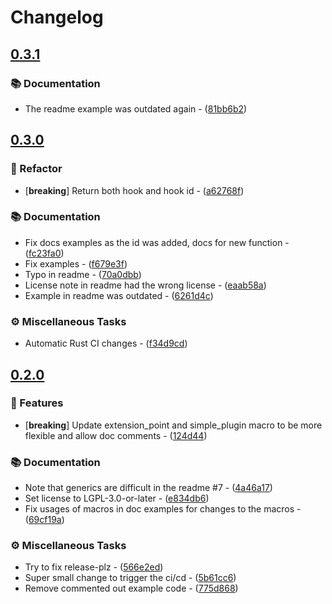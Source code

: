 # Changelog

## [0.3.1](https://github.com/PlexSheep/steckrs/compare/v0.3.0...v0.3.1)

### 📚 Documentation

- The readme example was outdated again - ([81bb6b2](https://github.com/PlexSheep/steckrs/commit/81bb6b2b59780afce8b2dac906076ea27d1a363c))


## [0.3.0](https://github.com/PlexSheep/steckrs/compare/v0.2.0...v0.3.0)

### 🚜 Refactor

- [**breaking**] Return both hook and hook id - ([a62768f](https://github.com/PlexSheep/steckrs/commit/a62768f9de3e89d8554dab4075802e1681bd9f6a))

### 📚 Documentation

- Fix docs examples as the id was added, docs for new function - ([fc23fa0](https://github.com/PlexSheep/steckrs/commit/fc23fa05e8445659460db42fe986f4cda537dead))
- Fix examples - ([f679e3f](https://github.com/PlexSheep/steckrs/commit/f679e3ffe873aadb3227f53a0d1ea60cd91ef802))
- Typo in readme - ([70a0dbb](https://github.com/PlexSheep/steckrs/commit/70a0dbbac0da00f00ccd3fceb59f5c14cf762d48))
- License note in readme had the wrong license - ([eaab58a](https://github.com/PlexSheep/steckrs/commit/eaab58acd63d33880d0ae3844d640e9150353dfc))
- Example in readme was outdated - ([6261d4c](https://github.com/PlexSheep/steckrs/commit/6261d4cce46fe7efa511cd13e24d16206cb9d699))

### ⚙️ Miscellaneous Tasks

- Automatic Rust CI changes - ([f34d9cd](https://github.com/PlexSheep/steckrs/commit/f34d9cde47ac0411c20992f24dd2b0c575eb566c))


## [0.2.0](https://github.com/PlexSheep/steckrs/compare/v0.1.1...v0.2.0)

### 🚀 Features

- [**breaking**] Update extension_point and simple_plugin macro to be more flexible and allow doc comments - ([124d44](https://github.com/PlexSheep/steckrs/commit/124d44ca1f3750c8866ee00834c217c56f3d99c3))

### 📚 Documentation

- Note that generics are difficult in the readme #7 - ([4a46a17](https://github.com/PlexSheep/steckrs/commit/4a46a177b4d08946b12bf94d12e600befe5d8090))
- Set license to LGPL-3.0-or-later - ([e834db6](https://github.com/PlexSheep/steckrs/commit/e834db6905b7db72f0a8676099409d997a41fb4f))
- Fix usages of macros in doc examples for changes to the macros - ([69cf19a](https://github.com/PlexSheep/steckrs/commit/69cf19a617477bcf94b3786fb2394a125da622f8))

### ⚙️ Miscellaneous Tasks

- Try to fix release-plz - ([566e2ed](https://github.com/PlexSheep/steckrs/commit/566e2ed1ce98711b76ca5525f114869addc02a4c))
- Super small change to trigger the ci/cd - ([5b61cc6](https://github.com/PlexSheep/steckrs/commit/5b61cc62d207957130a8bc4893ab6bf59dc96994))
- Remove commented out example code - ([775d868](https://github.com/PlexSheep/steckrs/commit/775d868c7b913c2cc461b38538e9c09768922227))

